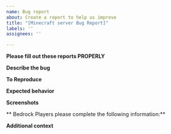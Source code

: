 ```yaml
---
name: Bug report
about: Create a report to help us improve
title: "[Minecraft server Bug Report]"
labels: ''
assignees: ''

---
```


**Please fill out these reports PROPERLY**
<!-- The first 3 sections are REQUIRED to be filled out-->


**Describe the bug**
<!--A clear and concise description of what the bug is.-->

**To Reproduce**
<!--Steps to reproduce the behavior:-->
<!--1. Go to '...'-->
<!--2. Click on '....'-->
<!--3. See error-->

**Expected behavior**
<!--A clear and concise description of what you expected to happen.-->

**Screenshots**
<!--If applicable, add screenshots to help explain your problem.-->

** Bedrock Players please complete the following information:**
 <!--- Device: [e.g. iPhone6]-->
 <!--- Minecraft Version [e.g. 22]-->

**Additional context**
<!--Add any other context about the problem here.-->
